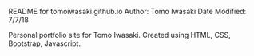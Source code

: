 README for tomoiwasaki.github.io
Author: Tomo Iwasaki
Date Modified: 7/7/18


Personal portfolio site for Tomo Iwasaki.
Created using HTML, CSS, Bootstrap, Javascript.
